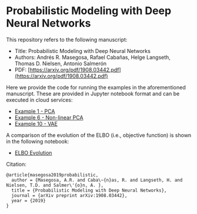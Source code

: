 # Probabilistic Modeling with Deep Neural Networks 

This repository refers to the following manuscript:

- Title: Probabilistic Modeling with Deep Neural Networks 
- Authors: Andrés R. Masegosa, Rafael Cabañas, Helge Langseth, Thomas D. Nielsen, Antonio Salmerón 
- PDF: [https://arxiv.org/pdf/1908.03442.pdf](https://arxiv.org/pdf/1908.03442.pdf)

Here we provide the code for running the examples in the aforementioned manuscript.
These are provided in Jupyter notebook format and can be executed in cloud services:

- [Example 1 - PCA](https://github.com/PGM-Lab/ProbModelingDNNs/blob/master/notebooks/Example1-PCA.ipynb)
- [Example 6 - Non-linear PCA](https://github.com/PGM-Lab/ProbModelingDNNs/blob/master/notebooks/Example6-NLPCA.ipynb)
- [Example 10 - VAE](https://github.com/PGM-Lab/ProbModelingDNNs/blob/master/notebooks/Example10-VAE.ipynb)


A comparison of the evolution of the ELBO (i.e., objective function) is shown in the following notebook:

- [ELBO Evolution](https://github.com/PGM-Lab/ProbModelingDNNs/blob/master/notebooks/res/ELBO-Evolution.ipynb)


Citation:

```
@article{masegosa2019probabilistic,
  author = {Masegosa, A.R. and Caba\~{n}as, R. and Langseth, H. and Nielsen, T.D. and Salmer\'{o}n, A. },
  title = {Probabilistic Modeling with Deep Neural Networks},
  journal = {arXiv preprint arXiv:1908.03442},
  year = {2019}
}
``` 